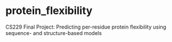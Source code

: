 # protein_flexibility
CS229 Final Project: Predicting per-residue protein flexibility using sequence- and structure-based models
